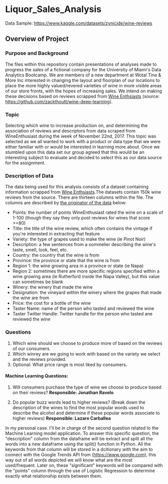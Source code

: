 # Liquor_Sales_Analysis

  Data Sample: https://www.kaggle.com/datasets/zynicide/wine-reviews

## Overview of Project

### Purpose and Background
  The files within this repository contain presentations of analyses made to progress the sales of a fictional company for the University of Miami's Data Analytics Bootcamp. We are members of a new department at Wotal Tine & More Inc interested in changing the layout and floorplan of our locations to place the more highly valued/revered varieties of wine in more visible areas of our store fronts, with the hopes of increasing sales. We intend on making these decisions based on reviews scrapped from [Wine Enthsiasts](https://www.winemag.com/?s=&drink_type=wine) (source: https://github.com/zackthoutt/wine-deep-learning). 


### Topic 
  Selecting which wine to increase production on, and determining the association of reviews and descriptors from data scraped from WineEnthusiast during the week of November 22nd, 2017. This topic was selected as we all wanted to work with a product or data type that we were either familiar with or would be interested in learning more about. Once we stumbled upon this data set our group agreed that this would be an interesting subject to evaluate and decided to select this as our data source for the assignment.
  
### Description of Data
  The data being used for this analysis consists of a dataset containing information scrapped from [Wine Enthsiasts](https://www.winemag.com/?s=&drink_type=wine).The datasets contain 150k wine reviews from the source. There are thirteen columns within the file. The columns are described by [the originator of the data](https://github.com/zackthoutt/wine-deep-learning) below: 
 - Points: the number of points WineEnthusiast rated the wine on a scale of 1-100 (though they say they only post reviews for wines that score >=80)
 - Title: the title of the wine review, which often contains the vintage if you're interested in extracting that feature
 - Variety: the type of grapes used to make the wine (ie Pinot Noir)
 - Description: a few sentences from a sommelier describing the wine's taste, smell, look, feel, etc.
 - Country: the country that the wine is from
 - Province: the province or state that the wine is from
 - Region 1: the wine growing area in a province or state (ie Napa)
 - Region 2: sometimes there are more specific regions specified within a wine growing area (ie Rutherford inside the Napa Valley), but this value can sometimes be blank
 - Winery: the winery that made the wine
 - Designation: the vineyard within the winery where the grapes that made the wine are from
 - Price: the cost for a bottle of the wine
 - Taster Name: name of the person who tasted and reviewed the wine
 - Taster Twitter Handle: Twitter handle for the person who tasted ane reviewed the wine
  
### Questions
  1. Which wine should we choose to produce more of based on the reviews of our consumers. 
  2. Which winrey are we going to work with based on the variety we select and the reviews provided. 
  3. Optional: What price range is most liked by consumers. 

#### Machine Learning Questions: 
  1. Will consumers purchase the type of wine we choose to produce based on their reviews? **Responsible: Jonathan Ravelo**

  2. Do popular buzz words lead to higher reviews? (Break down the description of the wines to find the most popular words used to describe the alcohol and determine if these popular words associate to higher reviews) **Responsible: Lazaro Carballea**

  In my personal case. I'll be in charge of the second question related to the Machine Learning model application.
  To answer this specific question, the "description" column from the dataframe will be extract and split all the words into a new dataframe using the split() function in Python.
  All the keywords from that column will be stored in a dcitionary with the aim to connect with the Google Trends API from (https://www.google.com), this way out of all words depicted we will know what are the most used/frequent. Later on, these "significant" keywords will be compared with the "points" column through the use of Logistic Regression to determine exactly what relationship exists between them.